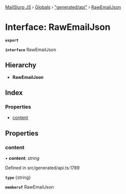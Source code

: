 [MailSlurp JS](../README.md) › [Globals](../globals.md) › ["generated/api"](../modules/_generated_api_.md) › [RawEmailJson](_generated_api_.rawemailjson.md)

# Interface: RawEmailJson

**`export`** 

**`interface`** RawEmailJson

## Hierarchy

* **RawEmailJson**

## Index

### Properties

* [content](_generated_api_.rawemailjson.md#content)

## Properties

###  content

• **content**: *string*

Defined in src/generated/api.ts:1789

**`type`** {string}

**`memberof`** RawEmailJson
